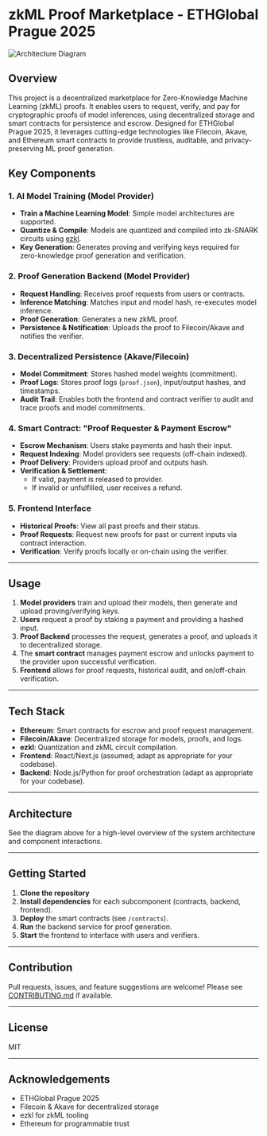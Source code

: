 # zkML Proof Marketplace - ETHGlobal Prague 2025

![Architecture Diagram](image1)

## Overview

This project is a decentralized marketplace for Zero-Knowledge Machine Learning (zkML) proofs. It enables users to request, verify, and pay for cryptographic proofs of model inferences, using decentralized storage and smart contracts for persistence and escrow. Designed for ETHGlobal Prague 2025, it leverages cutting-edge technologies like Filecoin, Akave, and Ethereum smart contracts to provide trustless, auditable, and privacy-preserving ML proof generation.

## Key Components

### 1. AI Model Training (Model Provider)

- **Train a Machine Learning Model**: Simple model architectures are supported.
- **Quantize & Compile**: Models are quantized and compiled into zk-SNARK circuits using [ezkl](https://github.com/zkonduit/ezkl).
- **Key Generation**: Generates proving and verifying keys required for zero-knowledge proof generation and verification.

### 2. Proof Generation Backend (Model Provider)

- **Request Handling**: Receives proof requests from users or contracts.
- **Inference Matching**: Matches input and model hash, re-executes model inference.
- **Proof Generation**: Generates a new zkML proof.
- **Persistence & Notification**: Uploads the proof to Filecoin/Akave and notifies the verifier.

### 3. Decentralized Persistence (Akave/Filecoin)

- **Model Commitment**: Stores hashed model weights (commitment).
- **Proof Logs**: Stores proof logs (`proof.json`), input/output hashes, and timestamps.
- **Audit Trail**: Enables both the frontend and contract verifier to audit and trace proofs and model commitments.

### 4. Smart Contract: "Proof Requester & Payment Escrow"

- **Escrow Mechanism**: Users stake payments and hash their input.
- **Request Indexing**: Model providers see requests (off-chain indexed).
- **Proof Delivery**: Providers upload proof and outputs hash.
- **Verification & Settlement**: 
  - If valid, payment is released to provider.
  - If invalid or unfulfilled, user receives a refund.

### 5. Frontend Interface

- **Historical Proofs**: View all past proofs and their status.
- **Proof Requests**: Request new proofs for past or current inputs via contract interaction.
- **Verification**: Verify proofs locally or on-chain using the verifier.

---

## Usage

1. **Model providers** train and upload their models, then generate and upload proving/verifying keys.
2. **Users** request a proof by staking a payment and providing a hashed input.
3. **Proof Backend** processes the request, generates a proof, and uploads it to decentralized storage.
4. The **smart contract** manages payment escrow and unlocks payment to the provider upon successful verification.
5. **Frontend** allows for proof requests, historical audit, and on/off-chain verification.

---

## Tech Stack

- **Ethereum**: Smart contracts for escrow and proof request management.
- **Filecoin/Akave**: Decentralized storage for models, proofs, and logs.
- **ezkl**: Quantization and zkML circuit compilation.
- **Frontend**: React/Next.js (assumed; adapt as appropriate for your codebase).
- **Backend**: Node.js/Python for proof orchestration (adapt as appropriate for your codebase).

---

## Architecture

See the diagram above for a high-level overview of the system architecture and component interactions.

---

## Getting Started

1. **Clone the repository**
2. **Install dependencies** for each subcomponent (contracts, backend, frontend).
3. **Deploy** the smart contracts (see `/contracts`).
4. **Run** the backend service for proof generation.
5. **Start** the frontend to interface with users and verifiers.

---

## Contribution

Pull requests, issues, and feature suggestions are welcome! Please see [CONTRIBUTING.md](CONTRIBUTING.md) if available.

---

## License

MIT

---

## Acknowledgements

- ETHGlobal Prague 2025
- Filecoin & Akave for decentralized storage
- ezkl for zkML tooling
- Ethereum for programmable trust
